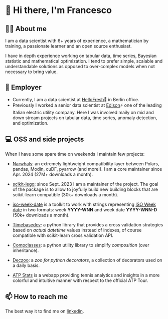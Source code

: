 # 👋 Hi there, I'm Francesco
  
## 🦸‍♂️ About me

I am a data scientist with 6+ years of experience, a mathematician by training, a passionate learner and an open source enthusiast.

I have in depth experience working on tabular data, time series, Bayesian statistic and mathematical optimization. I tend to prefer simple, scalable and understandable solutions as opposed to over-complex models when not necessary to bring value.

## 💼 Employer

- Currently, I am a data scientist at [HelloFresh](https://www.linkedin.com/company/hellofresh/)🍋 in Berlin office.
- Previously I worked a senior data scientist at [Edison](https://www.edison.it/en)⚡ one of the leading Italian electric utility company. Here I was involved maily on mid and down stream projects on tabular data, time series, anomaly detection, and optimization.

## 💻 OSS and side projects

When I have some spare time on weekends I maintain few projects:

- [Narwhals](https://github.com/narwhals-dev/narwhals): an extremely lightweight compatibility layer between Polars, pandas, Modin, cuDF, pyarrow (and more!). I am a core maintainer since Apr. 2024 (27M+ downloads a month).
- [scikit-lego](https://github.com/koaning/scikit-lego): since Sept. 2023 I am a maintainer of the project. The goal of the package is to allow to joyfully build new building blocks that are scikit-learn compatible (30k+ downloads a month).
- [iso-week-date](https://fbruzzesi.github.io/iso-week-date/) is a toolkit to work with strings representing [ISO Week date](https://en.wikipedia.org/wiki/ISO_week_date) in two formats: week **YYYY-WNN** and week date **YYYY-WNN-D** (50k+ downloads a month).
- [Timebasedcv](https://fbruzzesi.github.io/timebasedcv/): a python library that provides a cross validation strategies based on _actual datetime_ values instead of indexes, of course compatible with scikit-learn cross validation API.
- [Compclasses](https://fbruzzesi.github.io/compclasses/): a python utility library to simplify *composition* (over inheritance).
- [Deczoo](https://fbruzzesi.github.io/deczoo/): a *zoo for python decorators*, a collection of decorators used on a daily basis.

- [ATP Stats](https://github.com/FBruzzesi/atp_stats_webapp) is a webapp providing tennis analytics and insights in a more colorful and intuitive manner with respect to the official ATP Tour.

## 📫 How to reach me

The best way it to find me on [linkedin](https://www.linkedin.com/in/francesco-bruzzesi/).
